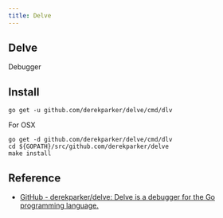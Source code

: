 ```yaml
---
title: Delve
---
```


## Delve
Debugger

## Install

```
go get -u github.com/derekparker/delve/cmd/dlv
```

For OSX

```
go get -d github.com/derekparker/delve/cmd/dlv
cd ${GOPATH}/src/github.com/derekparker/delve
make install
```

## Reference
* [GitHub - derekparker/delve: Delve is a debugger for the Go programming language.](https://github.com/derekparker/delve)
